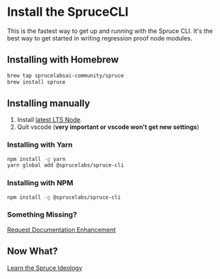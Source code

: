 # Install the SpruceCLI

This is the fastest way to get up and running with the Spruce CLI. It's the best way to get started in writing regression proof node modules.

## Installing with Homebrew

```bash
brew tap sprucelabsai-community/spruce
brew install spruce
```

## Installing manually

1. Install <a href="https://nodejs.org/en/">latest LTS Node</a>.
5. Quit vscode (**very important or vscode won't get new settings**)

### Installing with Yarn

```bash
npm install -g yarn
yarn global add @sprucelabs/spruce-cli
```

### Installing with NPM

```bash
npm install -g @sprucelabs/spruce-cli
```

### Something Missing?

<div class="grid-buttons">
    <a class="btn" href="https://forms.gle/2ZMtwUxg1egV8sHT8">Request Documentation Enhancement</a>
</div>

## Now What?

<div class="grid-buttons">
    <a class="btn" href="{{ '/ideology/' | url }}">Learn the Spruce Ideology</a>
</div>

